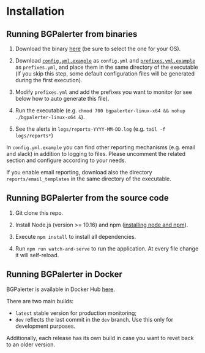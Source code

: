 # Installation


## Running BGPalerter from binaries

1. Download the binary [here](https://github.com/nttgin/BGPalerter/releases) (be sure to select the one for your OS).

2. Download [`config.yml.example`](https://raw.githubusercontent.com/nttgin/BGPalerter/master/config.yml.example) as `config.yml` and [`prefixes.yml.example`](https://raw.githubusercontent.com/nttgin/BGPalerter/master/prefixes.yml.example) as `prefixes.yml`, and place them in the same directory of the executable (if you skip this step, some default configuration files will be generated during the first execution).

3. Modify `prefixes.yml` and add the prefixes you want to monitor (or see below how to auto generate this file).

4. Run the executable (e.g. `chmod 700 bgpalerter-linux-x64 && nohup ./bgpalerter-linux-x64 &`).

5. See the alerts in `logs/reports-YYYY-MM-DD.log` (e.g. `tail -f logs/reports*`)

In `config.yml.example` you can find other reporting mechanisms (e.g. email and slack) in addition to logging to files. 
Please uncomment the related section and configure according to your needs.

If you enable email reporting, download also the directory `reports/email_templates` in the same directory of the executable.


## Running BGPalerter from the source code

1. Git clone this repo.

2. Install Node.js (version >= 10.16) and npm ([installing node and npm](https://nodejs.org/en/download/)).

3. Execute `npm install` to install all dependencies.

4. Run `npm run watch-and-serve` to run the application. At every file change it will self-reload.


## Running BGPalerter in Docker

BGPalerter is available in Docker Hub [here](https://hub.docker.com/r/nttgin/bgpalerter/tags).

There are two main builds:
* `latest` stable version for production monitoring;
* `dev` reflects the last commit in the `dev` branch. Use this only for development purposes.

Additionally, each release has its own build in case you want to revet back to an older version.
